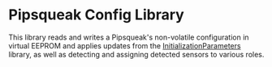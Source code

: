 # Pipsqueak Config Library

This library reads and writes a Pipsqueak's non-volatile configuration
in virtual EEPROM and applies updates from the
[InitializationParameters](../InitializationParameters/README.md)
library, as well as detecting and assigning detected sensors to
various roles.
